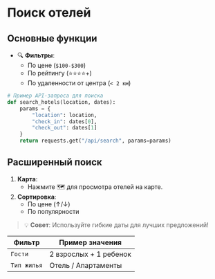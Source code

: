 # Поиск отелей

## Основные функции
- 🔍 **Фильтры**:
  - По цене (`$100-$300`)
  - По рейтингу (⭐️⭐️⭐️⭐️+)
  - По удаленности от центра (`< 2 км`)

```python
# Пример API-запроса для поиска
def search_hotels(location, dates):
    params = {
        "location": location,
        "check_in": dates[0],
        "check_out": dates[1]
    }
    return requests.get("/api/search", params=params)
```

## Расширенный поиск
1. **Карта**:
   - Нажмите 🗺️ для просмотра отелей на карте.
2. **Сортировка**:
   - По цене (↑/↓)
   - По популярности

> 💡 **Совет**: Используйте гибкие даты для лучших предложений!

| Фильтр       | Пример значения   |
|--------------|-------------------|
| `Гости`      | 2 взрослых + 1 ребенок |
| `Тип жилья`  | Отель / Апартаменты |